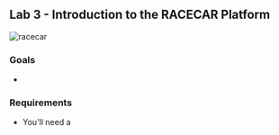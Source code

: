 ## Lab 3 - Introduction to the RACECAR Platform

![racecar](/home/eyassu/16.633/docs/assets/img/racecar.jpg)

### Goals
- 

### Requirements
- You'll need a 